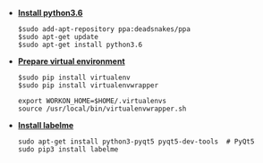 - **[Install python3.6](https://askubuntu.com/a/865569)**

    ```
    $sudo add-apt-repository ppa:deadsnakes/ppa
    $sudo apt-get update
    $sudo apt-get install python3.6
    ```

- **[Prepare virtual environment](https://github.com/abawchen/cheatsheet/tree/master/python#virtual-environment)**

    ```
    $sudo pip install virtualenv
    $sudo pip install virtualenvwrapper
    ```
    ```
    export WORKON_HOME=$HOME/.virtualenvs
    source /usr/local/bin/virtualenvwrapper.sh
    ```


- **[Install labelme](https://github.com/wkentaro/labelme#ubuntu)**

    ```
    sudo apt-get install python3-pyqt5 pyqt5-dev-tools  # PyQt5
    sudo pip3 install labelme
    ```

